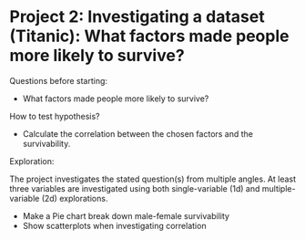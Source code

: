 # Project 2: Investigating a dataset (Titanic): What factors made people more likely to survive?

Questions before starting:

* What factors made people more likely to survive?

How to test hypothesis?

* Calculate the correlation between the chosen factors and the survivability.

Exploration:

The project investigates the stated question(s) from multiple angles. At least three variables are investigated using both single-variable (1d) and multiple-variable (2d) explorations.

* Make a Pie chart break down male-female survivability
* Show scatterplots when investigating correlation

